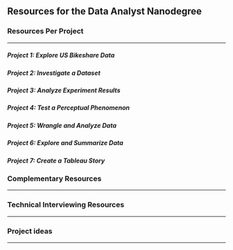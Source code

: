 ## Resources for the Data Analyst Nanodegree

### Resources Per Project

----

##### Project 1: Explore US Bikeshare Data

##### Project 2: Investigate a Dataset

##### Project 3: Analyze Experiment Results

##### Project 4: Test a Perceptual Phenomenon

##### Project 5: Wrangle and Analyze Data

##### Project 6: Explore and Summarize Data

##### Project 7: Create a Tableau Story


### Complementary Resources

----

### Technical Interviewing Resources

----

### Project ideas

----